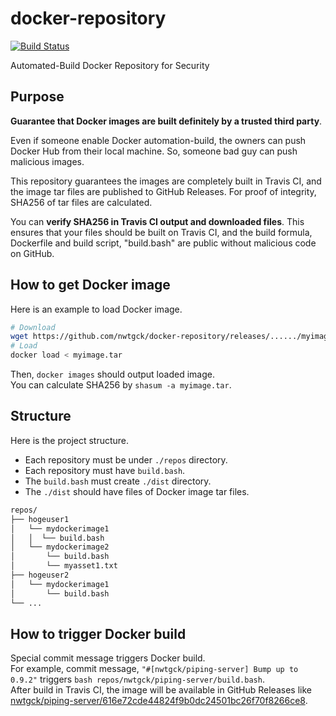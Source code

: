 # docker-repository
[![Build Status](https://travis-ci.com/nwtgck/docker-repository.svg?branch=master)](https://travis-ci.com/nwtgck/docker-repository)

Automated-Build Docker Repository for Security

## Purpose
**Guarantee that Docker images are built definitely by a trusted third party**.

Even if someone enable Docker automation-build, the owners can push Docker Hub from their local machine. So, someone bad guy can push malicious images.

This repository guarantees the images are completely built in Travis CI, and the image tar files are published to GitHub Releases.
For proof of integrity, SHA256 of tar files are calculated.

You can **verify SHA256 in Travis CI output and downloaded files**. This ensures that your files should be built on Travis CI, and the build formula, Dockerfile and build script, "build.bash" are public without malicious code on GitHub.

## How to get Docker image

Here is an example to load Docker image.

```bash
# Download
wget https://github.com/nwtgck/docker-repository/releases/....../myimage.tar
# Load
docker load < myimage.tar
```

Then, `docker images` should output loaded image.  
You can calculate SHA256 by `shasum -a myimage.tar`.

## Structure

Here is the project structure.  
* Each repository must be under `./repos` directory.
* Each repository must have `build.bash`.
* The `build.bash` must create `./dist` directory.
* The `./dist` should have files of Docker image tar files.

```txt
repos/
├── hogeuser1
│   └── mydockerimage1
│   │  └── build.bash
│   └── mydockerimage2
│       └── build.bash
│       └── myasset1.txt
├── hogeuser2
│   └── mydockerimage1
│       └── build.bash
└── ...
```

## How to trigger Docker build

Special commit message triggers Docker build.  
For example, commit message, `"#[nwtgck/piping-server] Bump up to 0.9.2"` triggers `bash repos/nwtgck/piping-server/build.bash`.  
After build in Travis CI, the image will be available in GitHub Releases like [nwtgck/piping-server/616e72cde44824f9b0dc24501bc26f70f8266ce8](https://github.com/nwtgck/docker-repository/releases/tag/nwtgck%2Fpiping-server%2F616e72cde44824f9b0dc24501bc26f70f8266ce8).
